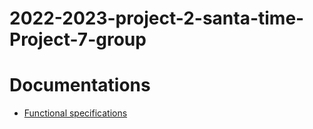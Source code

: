 # 2022-2023-project-2-santa-time-Project-7-group

# Documentations

- [Functional specifications](Documents\Functional_specs.md)